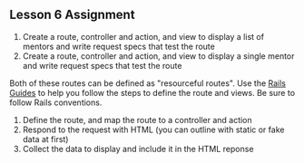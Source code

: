 ## Lesson 6 Assignment

1. Create a route, controller and action, and view to display a list of mentors and write request specs that test the route
2. Create a route, controller and action, and view to display a single mentor and write request specs that test the route

Both of these routes can be defined as "resourceful routes". Use the [Rails Guides](https://guides.rubyonrails.org/routing.html#resource-routing-the-rails-default) to help you follow the steps to define the route and views. Be sure to follow Rails conventions.

1. Define the route, and map the route to a controller and action
2. Respond to the request with HTML (you can outline with static or fake data at first)
3. Collect the data to display and include it in the HTML reponse